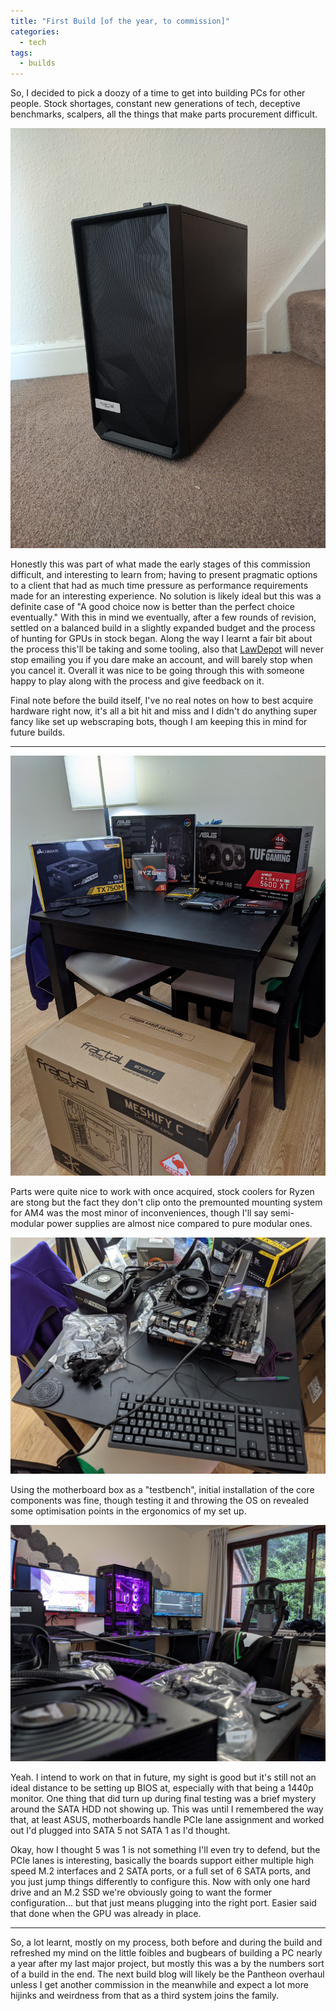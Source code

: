 ```yaml
---
title: "First Build [of the year, to commission]"
categories:
  - tech
tags:
  - builds
---
```


So, I decided to pick a doozy of a time to get into building PCs for other people.
Stock shortages, constant new generations of tech, deceptive benchmarks, scalpers, all the things that make parts procurement difficult. 

![An understated PC in a black case](/assets/images/build-01-final.jpg)

Honestly this was part of what made the early stages of this commission difficult, and interesting to learn from; having to present pragmatic options to a client that had as much time pressure as performance requirements made for an interesting experience. 
No solution is likely ideal but this was a definite case of "A good choice now is better than the perfect choice eventually." 
With this in mind we eventually, after a few rounds of revision, settled on a balanced build in a slightly expanded budget and the process of hunting for GPUs in stock began.
Along the way I learnt a fair bit about the process this'll be taking and some tooling, also that [LawDepot](https://www.lawdepot.co.uk/) will never stop emailing you if you dare make an account, and will barely stop when you cancel it.
Overall it was nice to be going through this with someone happy to play along with the process and give feedback on it.

Final note before the build itself, I've no real notes on how to best acquire hardware right now, it's all a bit hit and miss and I didn't do anything super fancy like set up webscraping bots, though I am keeping this in mind for future builds. 

---

![A collection of PC parts: a Corsair TX750M power supply, a Ryzen 5 3600, an ASUS TUF B550 motherboard, an ASUS TUF 5600XT GPU, some Corsair RAM, a HDD and a 970 EVO, below these is a Meshify C from Fractal Design](/assets/images/build-01-parts.jpg)

Parts were quite nice to work with once acquired, stock coolers for Ryzen are stong but the fact they don't clip onto the premounted mounting system for AM4 was the most minor of inconveniences, though I'll say semi-modular power supplies are almost nice compared to pure modular ones.

![The motherboard with CPU, cooler, and GPU wired into the PSU while sitting on the box with a keyboard plugged in](/assets/images/build-01-testing.jpg)

Using the motherboard box as a "testbench", initial installation of the core components was fine, though testing it and throwing the OS on revealed some optimisation points in the ergonomics of my set up.  

![A view over the PSU of the huge distance across the room to the connected screen](/assets/images/build-01-process.jpg)

Yeah. 
I intend to work on that in future, my sight is good but it's still not an ideal distance to be setting up BIOS at, especially with that being a 1440p monitor. 
One thing that did turn up during final testing was a brief mystery around the SATA HDD not showing up.
This was until I remembered the way that, at least ASUS, motherboards handle PCIe lane assignment and worked out I'd plugged into SATA 5 not SATA 1 as I'd thought. 

Okay, how I thought 5 was 1 is not something I'll even try to defend, but the PCIe lanes is interesting, basically the boards support either multiple high speed M.2 interfaces and 2 SATA ports, or a full set of 6 SATA ports, and you just jump things differently to configure this. 
Now with only one hard drive and an M.2 SSD we're obviously going to want the former configuration... but that just means plugging into the right port.
Easier said that done when the GPU was already in place. 

---

So, a lot learnt, mostly on my process, both before and during the build and refreshed my mind on the little foibles and bugbears of building a PC nearly a year after my last major project, but mostly this was a by the numbers sort of a build in the end.
The next build blog will likely be the Pantheon overhaul unless I get another commission in the meanwhile and expect a lot more hijinks and weirdness from that as a third system joins the family. 
